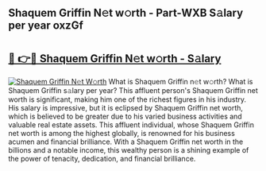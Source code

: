 ## Shaquem Griffin N𝚎t w𝚘rth - Part-WXB S𝚊lary per year oxzGf

# <h2><a href="http://gc21qtl.nevu.top/?p=Shaquem+Griffin">🔗 👉🔴 Shaquem Griffin N𝚎t w𝚘rth - S𝚊lary</a></h2>

[![Shaquem Griffin N𝚎t W𝚘rth](https://i.imgur.com/Oavwk0R.jpeg)](http://gc21qtl.nevu.top/?p=Shaquem+Griffin)
What is Shaquem Griffin n𝚎t w𝚘rth? What is Shaquem Griffin s𝚊lary per year?
This affluent person's Shaquem Griffin net worth is significant, making him one of the richest figures in his industry. His salary is impressive, but it is eclipsed by Shaquem Griffin net worth, which is believed to be greater due to his varied business activities and valuable real estate assets. This affluent individual, whose Shaquem Griffin net worth is among the highest globally, is renowned for his business acumen and financial brilliance. With a Shaquem Griffin net worth in the billions and a notable income, this wealthy person is a shining example of the power of tenacity, dedication, and financial brilliance.

